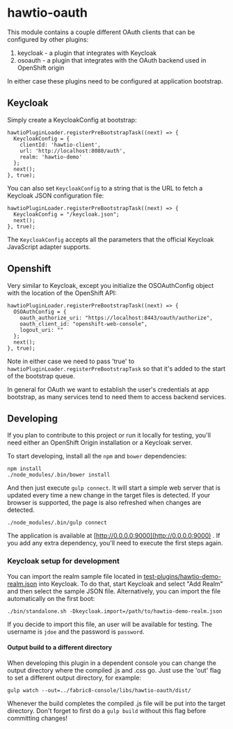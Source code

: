 # hawtio-oauth

This module contains a couple different OAuth clients that can be configured by other plugins:

1. keycloak - a plugin that integrates with Keycloak
1. osoauth - a plugin that integrates with the OAuth backend used in OpenShift origin

In either case these plugins need to be configured at application bootstrap.

## Keycloak

Simply create a KeycloakConfig at bootstrap:

    hawtioPluginLoader.registerPreBootstrapTask((next) => {
      KeycloakConfig = {
        clientId: 'hawtio-client',
        url: 'http://localhost:8080/auth',
        realm: 'hawtio-demo' 
      };
      next();
    }, true);

You can also set ``KeycloakConfig`` to a string that is the URL to fetch a Keycloak JSON configuration file:

    hawtioPluginLoader.registerPreBootstrapTask((next) => {
      KeycloakConfig = "/keycloak.json";
      next();
    }, true);

The ``KeycloakConfig`` accepts all the parameters that the official Keycloak JavaScript adapter supports.

## Openshift

Very similar to Keycloak, except you initialize the OSOAuthConfig object with the location of the OpenShift API:

    hawtioPluginLoader.registerPreBootstrapTask((next) => {
      OSOAuthConfig = {
        oauth_authorize_uri: "https://localhost:8443/oauth/authorize",
        oauth_client_id: "openshift-web-console",
        logout_uri: ""
      };
      next();
    }, true);

Note in either case we need to pass 'true' to ``hawtioPluginLoader.registerPreBootstrapTask`` so that it's added to the 
start of the bootstrap queue.

In general for OAuth we want to establish the user's credentials at app bootstrap, as many services tend to need them
to access backend services.

## Developing

If you plan to contribute to this project or run it locally for testing, you'll need either an OpenShift Origin 
installation or a Keycloak server. 

To start developing, install all the ``npm`` and ``bower`` dependencies: 

    npm install
    ./node_modules/.bin/bower install

And then just execute ``gulp connect``. It will start a simple web server that is updated every time a new change in 
the target files is detected. If your browser is supported, the page is also refreshed when changes are detected.

    ./node_modules/.bin/gulp connect

The application is available at [http://0.0.0.0:9000](http://0.0.0.0:9000) . If you add any extra dependency, you'll 
need to execute the first steps again. 

### Keycloak setup for development

You can import the realm sample file located in 
[test-plugins/hawtio-demo-realm.json](test-plugins/hawtio-demo-realm.json) into Keycloak. To do that, start Keycloak 
and select "Add Realm" and then select the sample JSON file. Alternatively, you can import the file automatically on 
the first boot:

    ./bin/standalone.sh -Dkeycloak.import=/path/to/hawtio-demo-realm.json

If you decide to import this file, an user will be available for testing. The username is ``jdoe`` and the password is 
``password``.

#### Output build to a different directory

When developing this plugin in a dependent console you can change the output directory where the compiled .js and .css go.  Just use the 'out' flag to set a different output directory, for example:

`gulp watch --out=../fabric8-console/libs/hawtio-oauth/dist/`

Whenever the build completes the compiled .js file will be put into the target directory.  Don't forget to first do a `gulp build` without this flag before committing changes!

